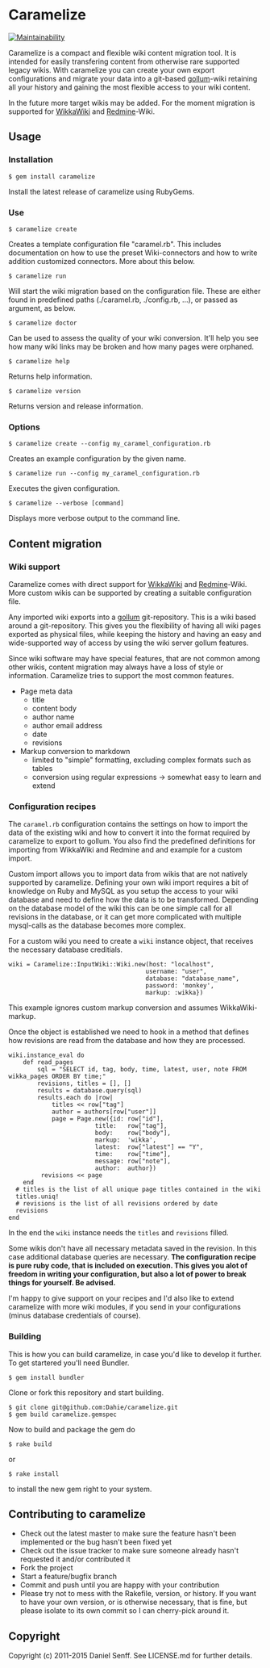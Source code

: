 # Caramelize

[![Maintainability](https://api.codeclimate.com/v1/badges/7fe3ef34e09ba8133424/maintainability)](https://codeclimate.com/github/Dahie/caramelize/maintainability)

Caramelize is a compact and flexible wiki content migration tool. It is intended for easily transfering content from otherwise rare supported legacy wikis. With caramelize you can create your own export configurations and migrate your data into a git-based [gollum](https://github.com/github/gollum)-wiki retaining all your history and gaining the most flexible access to your wiki content.

In the future more target wikis may be added. For the moment migration is supported for [WikkaWiki](http://wikkawiki.org/) and [Redmine](http://www.redmine.org/)-Wiki.

## Usage

### Installation

    $ gem install caramelize

Install the latest release of caramelize using RubyGems.

### Use

    $ caramelize create

Creates a template configuration file "caramel.rb". This includes documentation on how to use the preset Wiki-connectors and how to write addition customized connectors. More about this below.

    $ caramelize run

Will start the wiki migration based on the configuration file. These are either found in predefined paths (./caramel.rb, ./config.rb, …), or passed as argument, as below.

    $ caramelize doctor

Can be used to assess the quality of your wiki conversion. It'll help you see
how many wiki links may be broken and how many pages were orphaned.

    $ caramelize help

Returns help information.

	$ caramelize version

Returns version and release information.

### Options

    $ caramelize create --config my_caramel_configuration.rb

Creates an example configuration by the given name.

    $ caramelize run --config my_caramel_configuration.rb

Executes the given configuration.

    $ caramelize --verbose [command]

Displays more verbose output to the command line.

## Content migration

### Wiki support

Caramelize comes with direct support for [WikkaWiki](http://wikkawiki.org/) and [Redmine](http://www.redmine.org/)-Wiki.
More custom wikis can be supported by creating a suitable configuration file.

Any imported wiki exports into a [gollum](https://github.com/github/gollum) git-repository. This is a wiki based around a git-repository. This gives you the flexibility of having all wiki pages exported as physical files, while keeping the history and having an easy and wide-supported way of access by using the wiki server gollum features.

Since wiki software may have special features, that are not common among other wikis, content migration may always have a loss of style or information. Caramelize tries to support the most common features.

* Page meta data
  * title
  * content body
  * author name
  * author email address
  * date
  * revisions
* Markup conversion to markdown
  * limited to "simple" formatting, excluding complex formats such as tables
  * conversion using regular expressions -> somewhat easy to learn and extend

### Configuration recipes

The `caramel.rb` configuration contains the settings on how to import the data of the existing wiki and how to convert it into the format required by caramelize to export to gollum.
You also find the predefined definitions for importing from WikkaWiki and Redmine and and example for a custom import.

Custom import allows you to import data from wikis that are not natively supported by caramelize. Defining your own wiki import requires a bit of knowledge on Ruby and MySQL as you setup the access to your wiki database and need to define how the data is to be transformed. Depending on the database model of the wiki this can be one simple call for all revisions in the database, or it can get more complicated with multiple mysql-calls as the database becomes more complex.

For a custom wiki you need to create a `wiki` instance object, that receives the necessary database creditials.

    wiki = Caramelize::InputWiki::Wiki.new(host: "localhost",
                                          username: "user",
                                          database: "database_name",
                                          password: 'monkey',
                                          markup: :wikka})

This example ignores custom markup conversion and assumes WikkaWiki-markup.

Once the object is established we need to hook in a method that defines how revisions are read from the database and how they are processed.

    wiki.instance_eval do
    	def read_pages
      		sql = "SELECT id, tag, body, time, latest, user, note FROM wikka_pages ORDER BY time;"
      		revisions, titles = [], []
      		results = database.query(sql)
      		results.each do |row|
        		titles << row["tag"]
        		author = authors[row["user"]]
		        page = Page.new({id: row["id"],
                            title:   row["tag"],
                            body:    row["body"],
                            markup:  'wikka',
                            latest:  row["latest"] == "Y",
                            time:    row["time"],
                            message: row["note"],
                            author:  author})
       		 revisions << page
      	end
      # titles is the list of all unique page titles contained in the wiki
      titles.uniq!
      # revisions is the list of all revisions ordered by date
      revisions
    end

In the end the `wiki` instance needs the `titles` and `revisions` filled.

Some wikis don't have all necessary metadata saved in the revision. In this case additional database queries are necessary. **The configuration recipe is pure ruby code, that is included on execution. This gives you alot of freedom in writing your configuration, but also a lot of power to break things for yourself. Be advised.**

I'm happy to give support on your recipes and I'd also like to extend caramelize with more wiki modules, if you send in your configurations (minus database credentials of course).

### Building

This is how you can build caramelize, in case you'd like to develop it further. To get startered you'll need Bundler.

    $ gem install bundler

Clone or fork this repository and start building.

    $ git clone git@github.com:Dahie/caramelize.git
    $ gem build caramelize.gemspec

Now to build and package the gem do

    $ rake build

or

    $ rake install

to install the new gem right to your system.

## Contributing to caramelize

* Check out the latest master to make sure the feature hasn't been implemented or the bug hasn't been fixed yet
* Check out the issue tracker to make sure someone already hasn't requested it and/or contributed it
* Fork the project
* Start a feature/bugfix branch
* Commit and push until you are happy with your contribution
* Please try not to mess with the Rakefile, version, or history. If you want to have your own version, or is otherwise necessary, that is fine, but please isolate to its own commit so I can cherry-pick around it.


## Copyright

Copyright (c) 2011-2015 Daniel Senff. See LICENSE.md for further details.

